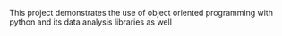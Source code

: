 This project demonstrates the use of object oriented programming with python and its data analysis libraries as well
